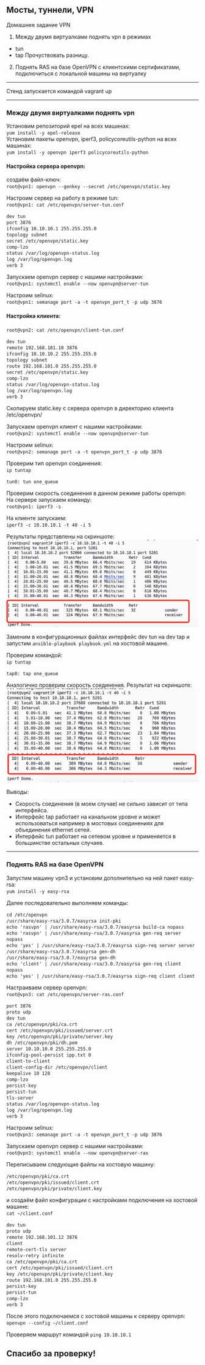## Мосты, туннели, VPN

Домашнее задание
VPN

1.  Между двумя виртуалками поднять vpn в режимах

-   tun
-   tap
    Прочуствовать разницу.

2.  Поднять RAS на базе OpenVPN с клиентскими сертификатами, подключиться с локальной машины на виртуалку

* * *

Стенд запускается командой vagrant up

* * *

### Между двумя виртуалками поднять vpn

Установим репозиторий epel на всех машинах:  
`yum install -y epel-release`  
Установим пакеты openvpn, iperf3, policycoreutils-python на всех машинах:  
`yum install -y openvpn iperf3 policycoreutils-python`  

#### Настройка сервера openvpn:

создаём файл-ключ:  
`root@vpn1: openvpn --genkey --secret /etc/openvpn/static.key`  

Настроим сервер на работу в режиме tun:  
`root@vpn1: cat /etc/openvpn/server-tun.conf`  

    dev tun
    port 3876
    ifconfig 10.10.10.1 255.255.255.0
    topology subnet
    secret /etc/openvpn/static.key
    comp-lzo
    status /var/log/openvpn-status.log
    log /var/log/openvpn.log
    verb 3

Запускаем openvpn сервер с нашими настройками:  
`root@vpn1: systemctl enable --now openvpn@server-tun`  

Настроим selinux:  
`root@vpn1: semanage port -a -t openvpn_port_t -p udp 3876`

#### Настройка клиента:

`root@vpn2: cat /etc/openvpn/client-tun.conf`  

    dev tun
    remote 192.168.101.10 3876
    ifconfig 10.10.10.2 255.255.255.0
    topology subnet
    route 192.168.101.0 255.255.255.0
    secret /etc/openvpn/static.key
    comp-lzo
    status /var/log/openvpn-status.log
    log /var/log/openvpn.log
    verb 3

Скопируем static.key с сервера openvpn в директорию клиента /etc/openvpn/

Запускаем openvpn клиент с нашими настройками:  
`root@vpn2: systemctl enable --now openvpn@server-tun`

Настроим selinux:  
`root@vpn2: semanage port -a -t openvpn_port_t -p udp 3876`

Проверим тип openvpn соединения:  
`ip tuntap`  

    tun0: tun one_queue

Проверим скорость соединения в данном режиме работы openvpn:  
На сервере запускаем команду:  
`root@vpn1: iperf3 -s`

На клиенте запускаем:  
`iperf3 -c 10.10.10.1 -t 40 -i 5`

Результаты представлены на скриншоте:  
![Скриншот скорости tun](./files/2020-09-15_20-24-36.png)

Заменим в конфигурационных файлах интерфейс dev tun на dev tap и запустим `ansible-playbook playbook.yml` на хостовой машине.

Проверим командой:  
`ip tuntap`

    tap0: tap one_queue

Аналогично проверим скорость соединения. Результат на скриншоте:  
![Скриншот скорости tun](./files/2020-09-15_20-02-31.png)

Выводы:

-   Скорость соединения (в моем случае) не сильно зависит от типа интерфейса.
-   Интерфейс tap работает на канальном уровне и может использоваться например в мостовых соединениях для объединения ethernet сетей.
-   Интерфейс tun работает на сетевом уровне и применяется в большинстве остальных случаев.

* * *

### Поднять RAS на базе OpenVPN

Запустим машину vpn3 и установим дополнительно на ней пакет easy-rsa:  
`yum install -y easy-rsa`

Далее последовательно выполняем команды:  

    cd /etc/openvpn
    /usr/share/easy-rsa/3.0.7/easyrsa init-pki
    echo 'rasvpn' | /usr/share/easy-rsa/3.0.7/easyrsa build-ca nopass
    echo 'rasvpn' | /usr/share/easy-rsa/3.0.7/easyrsa gen-req server nopass
    echo 'yes' | /usr/share/easy-rsa/3.0.7/easyrsa sign-req server server
    /usr/share/easy-rsa/3.0.7/easyrsa gen-dh
    /usr/share/easy-rsa/3.0.7/easyrsa gen-dh
    echo 'client' | /usr/share/easy-rsa/3.0.7/easyrsa gen-req client nopass
    echo 'yes' | /usr/share/easy-rsa/3.0.7/easyrsa sign-req client client

Настраиваем сервер openvpn:  
`root@vpn3: cat /etc/openvpn/server-ras.conf`

    port 3876
    proto udp
    dev tun
    ca /etc/openvpn/pki/ca.crt
    cert /etc/openvpn/pki/issued/server.crt
    key /etc/openvpn/pki/private/server.key
    dh /etc/openvpn/pki/dh.pem
    server 10.10.10.0 255.255.255.0
    ifconfig-pool-persist ipp.txt 0
    client-to-client
    client-config-dir /etc/openvpn/client
    keepalive 10 120
    comp-lzo
    persist-key
    persist-tun
    tls-server
    status /var/log/openvpn-status.log
    log /var/log/openvpn.log
    verb 3

Настроим selinux:  
`root@vpn3: semanage port -a -t openvpn_port_t -p udp 3876`

Запускаем openvpn сервер с нашими настройками:  
`root@vpn3: systemctl enable --now openvpn@server-ras`

Переписываем следующие файлы на хостовую машину:

    /etc/openvpn/pki/ca.crt
    /etc/openvpn/pki/issued/client.crt
    /etc/openvpn/pki/private/client.key

и создаём файл конфигурации с настройками подключения на хостовой машине:  
`cat ~/client.conf`

    dev tun
    proto udp
    remote 192.168.101.12 3876
    client
    remote-cert-tls server
    resolv-retry infinite
    ca /etc/openvpn/pki/ca.crt
    cert /etc/openvpn/pki/issued/client.crt
    key /etc/openvpn/pki/private/client.key
    route 192.168.101.0 255.255.255.0
    persist-key
    persist-tun
    comp-lzo
    verb 3

После этого подключаемся с хостовой машины к серверу openvpn:  
`openvpn --config ~/client.conf`

Проверяем маршрут командой `ping 10.10.10.1`

## Спасибо за проверку!
